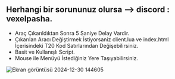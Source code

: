 Herhangi bir sorununuz olursa --> discord : vexelpasha.
------------------------
- Araç Çıkarıldıktan Sonra 5 Saniye Delay Vardir.
- Çıkarılan Aracı Değiştirmek İstiyorsaniz client.lua ve index.html İçerisindeki T20 Kod Satırlarından Değişebilirsiniz.
- Basit ve Kullanışlı Script.
- Mouse ile Menüyü İstediğiniz Yere Taşıyabilirsiniz.



![Ekran görüntüsü 2024-12-30 144605](https://github.com/user-attachments/assets/c54d81c8-df3c-4a93-b150-91d3e5c2365c)
